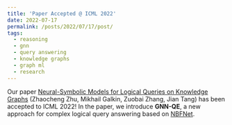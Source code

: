 ```yaml
---
title: 'Paper Accepted @ ICML 2022'
date: 2022-07-17
permalink: /posts/2022/07/17/post/
tags:
  - reasoning
  - gnn
  - query answering
  - knowledge graphs
  - graph ml
  - research
---
```


Our paper [Neural-Symbolic Models for Logical Queries on Knowledge Graphs](https://arxiv.org/pdf/2205.10128) (Zhaocheng Zhu, Mikhail Galkin, Zuobai Zhang, Jian Tang) has been accepted to ICML 2022! In the paper, we introduce **GNN-QE**, a new approach for complex logical query answering based on [NBFNet](https://arxiv.org/pdf/2106.06935.pdf).




